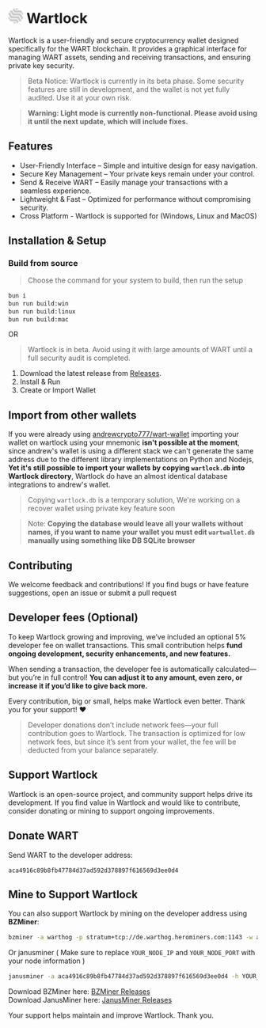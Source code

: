 # <img src="resources/wartlock_logo.png" width="30" height="30"> Wartlock
Wartlock is a user-friendly and secure cryptocurrency wallet designed specifically for the WART blockchain. It provides a graphical interface for managing WART assets, sending and receiving transactions, and ensuring private key security.

> Beta Notice: Wartlock is currently in its beta phase. Some security features are still in development, and the wallet is not yet fully audited. Use it at your own risk.

> **Warning: Light mode is currently non-functional. Please avoid using it until the next update, which will include fixes.**

## Features
- User-Friendly Interface – Simple and intuitive design for easy navigation.
- Secure Key Management – Your private keys remain under your control.
- Send & Receive WART – Easily manage your transactions with a seamless experience.
- Lightweight & Fast – Optimized for performance without compromising security.
- Cross Platform - Wartlock is supported for (Windows, Linux and MacOS)

## Installation & Setup
### Build from source
> Choose the command for your system to build, then run the setup
```
bun i
bun run build:win
bun run build:linux
bun run build:mac
```
OR

> Wartlock is in beta. Avoid using it with large amounts of WART until a full security audit is completed.
1. Download the latest release from [Releases](https://github.com/riven-labs/Wartlock/releases).
2. Install & Run
3. Create or Import Wallet

## Import from other wallets
If you were already using [andrewcrypto777/wart-wallet](https://github.com/andrewcrypto777/wart-wallet) importing your wallet on wartlock using your mnemonic **isn't possible at the moment**, since andrew's wallet is using a different stack we can't generate the same address due to the different library implementations on Python and Nodejs, **Yet it's still possible to import your wallets by copying `wartlock.db` into Wartlock directory**, Wartlock do have an almost identical database integrations to andrew's wallet.
> Copying `wartlock.db` is a temporary solution, We're working on a recover wallet using private key feature soon

> Note: **Copying the database would leave all your wallets without names, if you want to name your wallet you must edit `wartwallet.db` manually using something like DB SQLite browser**

## Contributing
We welcome feedback and contributions! If you find bugs or have feature suggestions, open an issue or submit a pull request

## Developer fees (Optional)
To keep Wartlock growing and improving, we’ve included an optional 5% developer fee on wallet transactions. This small contribution helps **fund ongoing development, security enhancements, and new features.**

When sending a transaction, the developer fee is automatically calculated—but you’re in full control! **You can adjust it to any amount, even zero, or increase it if you’d like to give back more.**

Every contribution, big or small, helps make Wartlock even better. Thank you for your support! ❤️
> Developer donations don’t include network fees—your full contribution goes to Wartlock. The transaction is optimized for low network fees, but since it’s sent from your wallet, the fee will be deducted from your balance separately.

## Support Wartlock  

Wartlock is an open-source project, and community support helps drive its development. If you find value in Wartlock and would like to contribute, consider donating or mining to support ongoing improvements.  

## Donate WART  
Send WART to the developer address:  
```
aca4916c89b8fb47784d37ad592d378897f616569d3ee0d4
```

## Mine to Support Wartlock  
You can also support Wartlock by mining on the developer address using **BZMiner**:  
```bash
bzminer -a warthog -p stratum+tcp://de.warthog.herominers.com:1143 -w aca4916c89b8fb47784d37ad592d378897f616569d3ee0d4.donation --nc 1
```

Or janusminer ( Make sure to replace `YOUR_NODE_IP` and `YOUR_NODE_PORT` with your node information )
```bash
janusminer -a aca4916c89b8fb47784d37ad592d378897f616569d3ee0d4 -h YOUR_NODE_IP -p YOUR_NODE_PORT
```

Download BZMiner here: [BZMiner Releases](https://github.com/bzminer/bzminer/releases)  
Download JanusMiner here: [JanusMiner Releases](https://github.com/CoinFuMasterShifu/janusminer/releases)

Your support helps maintain and improve Wartlock. Thank you.

